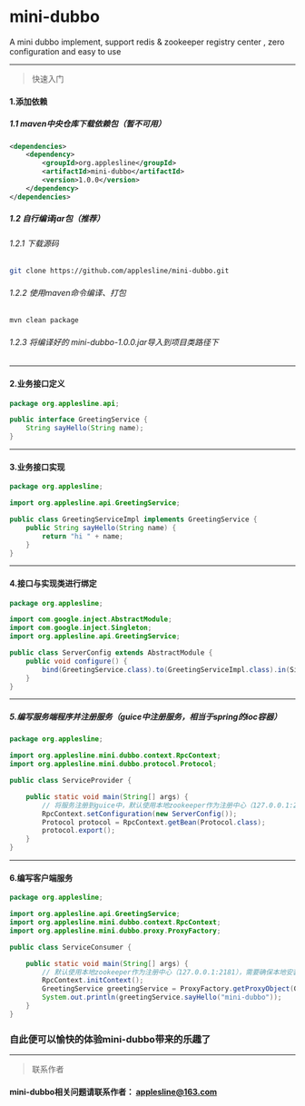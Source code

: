 # mini-dubbo
A mini dubbo implement, support redis &amp; zookeeper registry center , zero configuration and easy to use

---

> 快速入门

#### 1.添加依赖

##### 1.1 maven中央仓库下载依赖包（暂不可用）
```xml
<dependencies>
    <dependency>
        <groupId>org.applesline</groupId>
        <artifactId>mini-dubbo</artifactId>
        <version>1.0.0</version>
    </dependency>
</dependencies>
```

##### 1.2 自行编译jar包（推荐）
###### 1.2.1 下载源码
```bash
git clone https://github.com/applesline/mini-dubbo.git
```

###### 1.2.2 使用maven命令编译、打包
```bash
mvn clean package
```

###### 1.2.3 将编译好的 mini-dubbo-1.0.0.jar导入到项目类路径下
---

#### 2.业务接口定义
```java
package org.applesline.api;

public interface GreetingService {
    String sayHello(String name);
}
```
---

#### 3.业务接口实现
```java
package org.applesline;

import org.applesline.api.GreetingService;

public class GreetingServiceImpl implements GreetingService {
    public String sayHello(String name) {
        return "hi " + name;
    }
}
```
---

#### 4.接口与实现类进行绑定
```java
package org.applesline;

import com.google.inject.AbstractModule;
import com.google.inject.Singleton;
import org.applesline.api.GreetingService;

public class ServerConfig extends AbstractModule {
    public void configure() {
        bind(GreetingService.class).to(GreetingServiceImpl.class).in(Singleton.class);
    }
}
```
---

##### 5.编写服务端程序并注册服务（guice中注册服务，相当于spring的ioc容器）
```java
package org.applesline;

import org.applesline.mini.dubbo.context.RpcContext;
import org.applesline.mini.dubbo.protocol.Protocol;

public class ServiceProvider {

    public static void main(String[] args) {
        // 将服务注册到guice中，默认使用本地zookeeper作为注册中心（127.0.0.1:2181），需要确保本地安装并启动了zk
        RpcContext.setConfiguration(new ServerConfig());
        Protocol protocol = RpcContext.getBean(Protocol.class);
        protocol.export();
    }
}

```
---

#### 6.编写客户端服务
```java
package org.applesline;

import org.applesline.api.GreetingService;
import org.applesline.mini.dubbo.context.RpcContext;
import org.applesline.mini.dubbo.proxy.ProxyFactory;

public class ServiceConsumer {

    public static void main(String[] args) {
        // 默认使用本地zookeeper作为注册中心（127.0.0.1:2181），需要确保本地安装并启动了zk
        RpcContext.initContext();
        GreetingService greetingService = ProxyFactory.getProxyObject(GreetingService.class);
        System.out.println(greetingService.sayHello("mini-dubbo"));
    }
}
```
### 自此便可以愉快的体验mini-dubbo带来的乐趣了

---
> 联系作者

#### mini-dubbo相关问题请联系作者： <applesline@163.com>
